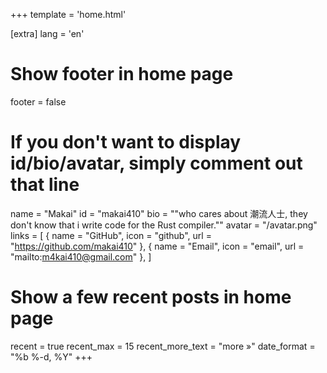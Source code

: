 +++
template = 'home.html'

[extra]
lang = 'en'

# Show footer in home page
footer = false

# If you don't want to display id/bio/avatar, simply comment out that line
name = "Makai"
id = "makai410"
bio = "\"who cares about 潮流人士, they don't know that i write code for the Rust compiler.\""
avatar = "/avatar.png"
links = [
    { name = "GitHub", icon = "github", url = "https://github.com/makai410" },
    { name = "Email", icon = "email", url = "mailto:m4kai410@gmail.com" },
]

# Show a few recent posts in home page
recent = true
recent_max = 15
recent_more_text = "more »"
date_format = "%b %-d, %Y"
+++
